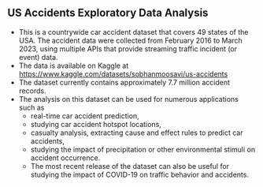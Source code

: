 ## US Accidents Exploratory Data Analysis
- This is a countrywide car accident dataset that covers 49 states of the USA. The accident data were collected from February 2016 to March 2023, using multiple APIs that provide streaming traffic incident (or event) data.
- The data is available on Kaggle at https://www.kaggle.com/datasets/sobhanmoosavi/us-accidents
- The dataset currently contains approximately 7.7 million accident records.
- The analysis on this dataset can be used for numerous applications such as 
    - real-time car accident prediction, 
    - studying car accident hotspot locations, 
    - casualty analysis, extracting cause and effect rules to predict car accidents,
    - studying the impact of precipitation or other environmental stimuli on accident occurrence. 
    - The most recent release of the dataset can also be useful for studying the impact of COVID-19 on traffic behavior and accidents.
